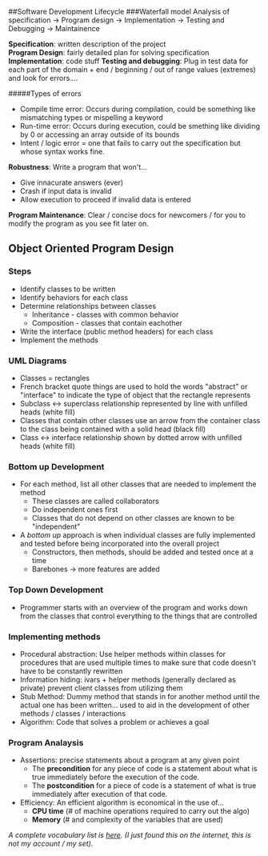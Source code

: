 ##Software Development Lifecycle
###Waterfall model
Analysis of specification -> Program design -> Implementation -> Testing and Debugging -> Maintainence

**Specification**: written description of the project<br>
**Program Design**: fairly detailed plan for solving specification <br>
**Implementation**: code stuff
**Testing and debugging**: Plug in test data for each part of the domain + end / beginning / out of range values (extremes) and look for errors....

#####Types of errors
- Compile time error: Occurs during compilation, could be something like mismatching types or mispelling a keyword
- Run-time error: Occurs during execution, could be smething like dividing by 0 or accessing an array outside of its bounds
- Intent / logic error = one that fails to carry out the specification but whose syntax works fine.

**Robustness**: Write a program that won't...

- Give innacurate answers (ever)
- Crash if input data is invalid
- Allow execution to proceed if invalid data is entered

**Program Maintenance**: Clear / concise docs for newcomers / for you to modify the program as you see fit later on.

## Object Oriented Program Design
### Steps

- Identify classes to be written
- Identify behaviors for each class
- Determine relationships between classes
	- Inheritance - classes with common behavior
	- Composition - classes that contain eachother
- Write the interface (public method headers) for each class
- Implement the methods

### UML Diagrams

- Classes = rectangles
- French bracket quote things are used to hold the words "abstract" or "interface" to indicate the type of object that the rectangle represents
- Subclass <-> superclass relationship represented by line with unfilled heads (white fill)
- Classes that contain other classes use an arrow from the container class to the class being contained with a solid head (black fill)
- Class <-> interface relationship shown by dotted arrow with unfilled heads (white fill)


### Bottom up Development

- For each method, list all other classes that are needed to implement the method 
	- These classes are called collaborators
	- Do independent ones first
	- Classes that do not depend on other classes are known to be "independent"
- A *bottom up* approach is when individual classes are fully implemented and tested before being incorporated into the overall project
	- Constructors, then methods, should be added and tested once at a time
	- Barebones -> more features are added

### Top Down Development

- Programmer starts with an overview of the program and works down from the classes that control everything to the things that are controlled

### Implementing methods
- Procedural abstraction: Use helper methods within classes for procedures that are used multiple times to make sure that code doesn't have to be constantly rewritten
- Information hiding: ivars + helper methods (generally declared as private) prevent client classes from utilizing them
- Stub Method: Dummy method that stands in for another method until the actual one has been written... used to aid in the development of other methods / classes / interactions
- Algorithm: Code that solves a problem or achieves a goal

### Program Analaysis
- Assertions: precise statements about a program at any given point
	- The **precondition** for any piece of code is a statement about what is true immediately before the execution of the code.
	- The **postcondition** for a piece of code is a statement of what is true immediately after execution of that code.
- Efficiency: An efficient algorithm is economical in the use of...
	- **CPU time** (# of machine operations required to carry out the algo)
	- **Memory** (# and complexity of the variables that are used)
	
*A complete vocabulary list is [here](http://quizlet.com/21971923/ap-computer-science-program-design-and-analysis-vocabulary-flash-cards/). (I just found this on the internet, this is not my account / my set).*